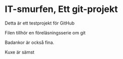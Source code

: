 # IT-smurfen, Ett git-projekt

Detta är ett testprojekt för GitHub

Filen tillhör en föreläsningsserie om git

Badankor är också fina.

Kuxe är sämst